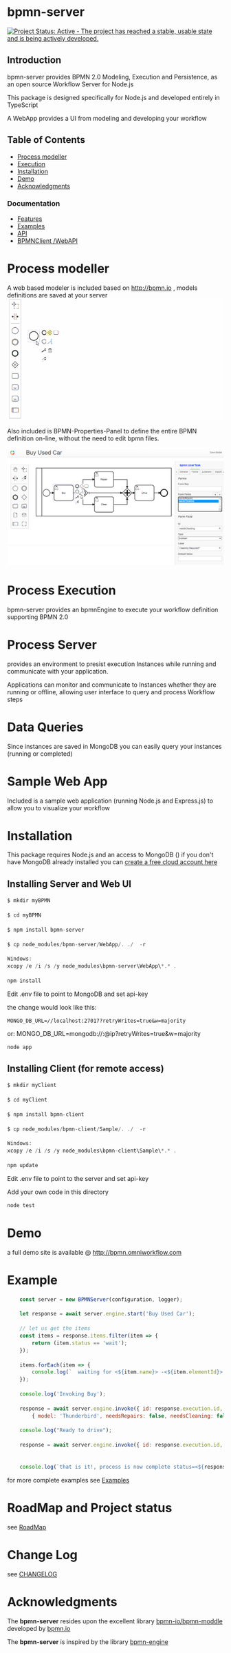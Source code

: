 bpmn-server
===========

[![Project Status: Active - The project has reached a stable, usable state and is being actively developed.](http://www.repostatus.org/badges/latest/active.svg)](http://www.repostatus.org/#active)

## Introduction
bpmn-server provides BPMN 2.0 Modeling, Execution and Persistence, as an open source Workflow Server for Node.js 

This package is designed specifically for Node.js and developed entirely in TypeScript 

A WebApp provides a UI from modeling and developing your workflow

## Table of Contents
- [Process modeller](#process-modeller)
- [Execution](#process-execution)
- [Installation](#installation)
- [Demo](#demo)
- [Acknowledgments](#acknowledgments)

### Documentation
- [Features](./docs/features.md)
- [Examples](./docs/examples.md)
- [API](./docs/api-summary.md)
- [BPMNClient /WebAPI](./docs/client-api.md)

# Process modeller

A web based modeler is included based on http://bpmn.io , models definitions are saved at your server
![Modeller](./docs/model-demo.gif)

Also included is BPMN-Properties-Panel to define the entire BPMN definition on-line, without the need to edit bpmn files.

![Modeller](./docs/bb-1.PNG)

# Process Execution

bpmn-server provides an bpmnEngine to execute your workflow definition supporting BPMN 2.0

# Process Server

provides an environment to presist execution Instances while running and communicate with your application.

Applications can monitor and communicate to Instances whether they are running or offline, allowing user interface to query and process Workflow steps

# Data Queries 

Since instances are saved in MongoDB you can easily query your instances (running or completed)

# Sample Web App

Included is a sample web application (running Node.js and Express.js) to allow you to visualize your workflow 

# Installation

This package requires Node.js and an access to MongoDB ()
if you don't have MongoDB already installed you can [create a free cloud account here](http://bit.ly/cyd-atlas)

## Installing Server and Web UI
```javascript
$ mkdir myBPMN

$ cd myBPMN

$ npm install bpmn-server

$ cp node_modules/bpmn-server/WebApp/. ./  -r

Windows: 
xcopy /e /i /s /y node_modules\bpmn-server\WebApp\*.* .

npm install

```
Edit .env file to point to MongoDB and set api-key

the change would look like this:

    MONGO_DB_URL=//localhost:27017?retryWrites=true&w=majority
or:
    MONGO_DB_URL=mongodb://<userName>:<password>@ip?retryWrites=true&w=majority

```javascript
node app
```
## Installing Client (for remote access)
```javascript
$ mkdir myClient

$ cd myClient

$ npm install bpmn-client

$ cp node_modules/bpmn-client/Sample/. ./  -r

Windows: 
xcopy /e /i /s /y node_modules\bpmn-client\Sample\*.* .

npm update

```

Edit .env file to point to the server and set api-key 

Add your own code in this directory

```javascript
node test

```


# Demo

a full demo site is available @ http://bpmn.omniworkflow.com

# Example

```javascript
    const server = new BPMNServer(configuration, logger);

    let response = await server.engine.start('Buy Used Car');

    // let us get the items
    const items = response.items.filter(item => {
        return (item.status == 'wait');
    });

    items.forEach(item => {
        console.log(`  waiting for <${item.name}> -<${item.elementId}> id: <${item.id}> `);
    });

    console.log('Invoking Buy');

    response = await server.engine.invoke({ id: response.execution.id, "items.elementId": 'task_Buy' },
        { model: 'Thunderbird', needsRepairs: false, needsCleaning: false });

    console.log("Ready to drive");

    response = await server.engine.invoke({ id: response.execution.id, "items.elementId": 'task_Drive' });


    console.log(`that is it!, process is now complete status=<${response.execution.status}>`)

```
for more complete examples see [Examples](./docs/examples.md)
# RoadMap and Project status
see [RoadMap](https://github.com/ralphhanna/bpmn-server/projects/1)
# Change Log

see [CHANGELOG](./docs/CHANGELOG.md)

# Acknowledgments

The **bpmn-server** resides upon the excellent library [bpmn-io/bpmn-moddle](https://github.com/bpmn-io/bpmn-moddle) developed by [bpmn.io](http://bpmn.io/)

The **bpmn-server** is inspired by the library [bpmn-engine](https://github.com/paed01/bpmn-engine) 
